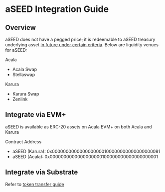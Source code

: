 # aSEED Integration Guide

## Overview

aSEED does not have a pegged price; it is redeemable to aSEED treasury underlying asset [in future under certain criteria](https://wiki.acala.network/acala-exodus-upgrade/ausd-seed-aseed#redemption). Below are liquidity venues for aSEED:

Acala

* Acala Swap
* Stellaswap

Karura

* Karura Swap
* Zenlink

## Integrate via EVM+

aSEED is available as ERC-20 assets on Acala EVM+ on both Acala and Karura

Contract Address

* aSEED (Karura): 0x0000000000000000000100000000000000000081
* aSEED (Acala): 0x0000000000000000000100000000000000000001

## Integrate via Substrate

Refer to [token transfer guide](https://wiki.acala.network/integrate/acala/token-transfer)

